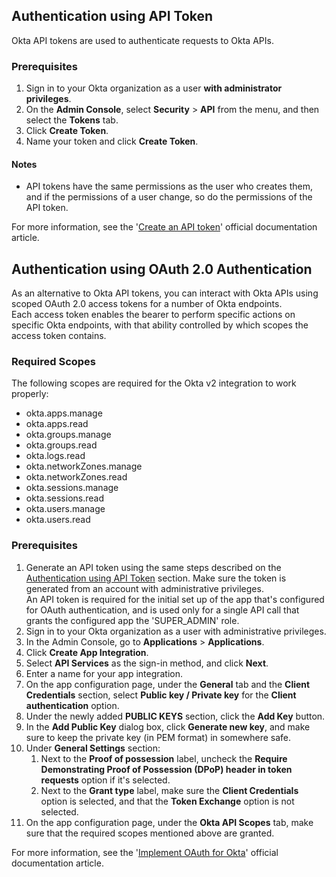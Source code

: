 ## Authentication using API Token
Okta API tokens are used to authenticate requests to Okta APIs. 

### Prerequisites
1. Sign in to your Okta organization as a user **with administrator privileges**.
2. On the **Admin Console**, select **Security** > **API** from the menu, and then select the **Tokens** tab.
3. Click **Create Token**.
4. Name your token and click **Create Token**.

#### Notes
- API tokens have the same permissions as the user who creates them, and if the permissions of a user change, so do the permissions of the API token.

For more information, see the '[Create an API token](https://developer.okta.com/docs/guides/create-an-api-token/main/)' official documentation article.

## Authentication using OAuth 2.0 Authentication
As an alternative to Okta API tokens, you can interact with Okta APIs using scoped OAuth 2.0 access tokens for a number of Okta endpoints.  
Each access token enables the bearer to perform specific actions on specific Okta endpoints, with that ability controlled by which scopes the access token contains.

### Required Scopes
The following scopes are required for the Okta v2 integration to work properly:
- okta.apps.manage 
- okta.apps.read 
- okta.groups.manage 
- okta.groups.read 
- okta.logs.read 
- okta.networkZones.manage 
- okta.networkZones.read 
- okta.sessions.manage 
- okta.sessions.read 
- okta.users.manage 
- okta.users.read 


### Prerequisites
1. Generate an API token using the same steps described on the [Authentication using API Token](#authentication-using-api-token) section. Make sure the token is generated from an account with administrative privileges.  
   An API token is required for the initial set up of the app that's configured for OAuth authentication, and is used only for a single API call that grants the configured app the 'SUPER_ADMIN' role.
2. Sign in to your Okta organization as a user with administrative privileges.
3. In the Admin Console, go to **Applications** > **Applications**.
4. Click **Create App Integration**.
5. Select **API Services** as the sign-in method, and click **Next**.
6. Enter a name for your app integration.
7. On the app configuration page, under the **General** tab and the **Client Credentials** section, select **Public key / Private key** for the **Client authentication** option.
8. Under the newly added **PUBLIC KEYS** section, click the **Add Key** button.
9. In the **Add Public Key** dialog box, click **Generate new key**, and make sure to keep the private key (in PEM format) in somewhere safe.
10. Under **General Settings** section:
      1. Next to the **Proof of possession** label, uncheck the **Require Demonstrating Proof of Possession (DPoP) header in token requests** option if it's selected.
      2. Next to the **Grant type** label, make sure the **Client Credentials** option is selected, and that the **Token Exchange** option is not selected.
11. On the app configuration page, under the **Okta API Scopes** tab, make sure that the required scopes mentioned above are granted.

For more information, see the '[Implement OAuth for Okta](https://developer.okta.com/docs/guides/implement-oauth-for-okta/main/)' official documentation article.
